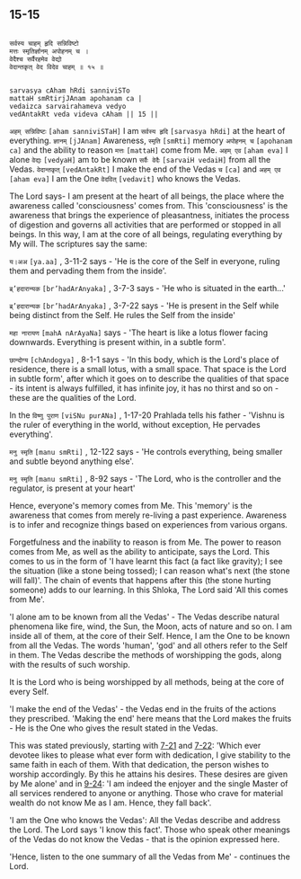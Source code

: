 ## 15-15


```shloka-sa

सर्वस्य चाहम् हृदि सन्निविष्टो
मत्तः स्मृतिर्ज्ञानम् अपोहनम् च ।
वेदैश्च सर्वैरहमेव वेद्यो
वेदान्तकृत् वेद विदेव चाहम् ॥ १५ ॥

```
```shloka-sa-hk

sarvasya cAham hRdi sanniviSTo
mattaH smRtirjJAnam apohanam ca |
vedaizca sarvairahameva vedyo
vedAntakRt veda videva cAham || 15 ||

```
`अहम् सन्निविष्टः` `[aham sanniviSTaH]` I am `सर्वस्य हृदि` `[sarvasya hRdi]` at the heart of everything. `ज्ञानम्` `[jJAnam]` Awareness, `स्मृति` `[smRti]` memory `अपोहनम् च` `[apohanam ca]` and the ability to reason `मत्तः` `[mattaH]` come from Me. `अहम् एव` `[aham eva]` I alone `वेद्यः` `[vedyaH]` am to be known `सर्वैः वेदैः` `[sarvaiH vedaiH]` from all the Vedas. `वेदान्तकृत्` `[vedAntakRt]` I make the end of the Vedas `च` `[ca]` and `अहम् एव` `[aham eva]` I am the One `वेदवित्` `[vedavit]` who knows the Vedas.

The Lord says- I am present at the heart of all beings, the place where the awareness called 'consciousness' comes from. This 'consciousness' is the awareness that brings the experience of pleasantness, initiates the process of digestion and governs all activities that are performed or stopped in all beings. In this way, I am at the core of all beings, regulating everything by My will. The scriptures say the same:

`य।अअ` `[ya.aa]` , 3-11-2 says - 'He is the core of the Self in everyone, ruling them and pervading them from the inside'.

`ब्र्’हदारान्यक` `[br’hadArAnyaka]` , 3-7-3 says - 'He who is situated in the earth...'

`ब्र्’हदारान्यक` `[br’hadArAnyaka]` , 3-7-22 says - 'He is present in the Self while being distinct from the Self. He rules the Self from the inside'

`महा नारायण` `[mahA nArAyaNa]`
 says - 'The heart is like a lotus flower facing downwards. Everything is present within, in a subtle form'.

`छान्दोग्य` `[chAndogya]` , 8-1-1
 says - 'In this body, which is the Lord's place of residence, there is a small lotus, with a small space. That space is the Lord in subtle form', after which it goes on to describe the qualities of that space - its intent is always fulfilled, it has infinite joy, it has no thirst and so on - these are the qualities of the Lord.

In the 
`विष्णु पुराण` `[viSNu purANa]` , 1-17-20
 Prahlada tells his father - 'Vishnu is the ruler of everything in the world, without exception, He pervades everything'. 

`मनु स्मृति` `[manu smRti]` , 12-122 says - 'He controls everything, being smaller and subtle beyond anything else'.

`मनु स्मृति` `[manu smRti]` , 8-92 says - 'The Lord, who is the controller and the regulator, is present at your heart'

Hence, everyone's memory comes from Me. This 'memory' is the awareness that comes from merely re-living a past experience. Awareness is to infer and recognize things based on experiences from various organs. 

Forgetfulness and the inability to reason is from Me. The power to reason comes from Me, as well as the ability to anticipate, says the Lord. This comes to us in the form of 'I have learnt this fact (a fact like gravity); I see the situation (like a stone being tossed); I can reason what's next (the stone will fall)'. The chain of events that happens after this (the stone hurting someone) adds to our learning. In this Shloka, The Lord said 'All this comes from Me'. 

'I alone am to be known from all the Vedas' - The Vedas describe natural phenomena like fire, wind, the Sun, the Moon, acts of nature and so on. I am inside all of them, at the core of their Self. Hence, I am the One to be known from all the Vedas. The words 'human', 'god' and all others refer to the Self in them. The Vedas describe the methods of worshipping the gods, along with the results of such worship. 

It is the Lord who is being worshipped by all methods, being at the core of every Self.

'I make the end of the Vedas' - the Vedas end in the fruits of the actions they prescribed. 'Making the end' here means that the Lord makes the fruits - He is the One who gives the result stated in the Vedas.

This was stated previously, starting with [7-21](7-21.md) and [7-22](7-22.md): 'Which ever devotee likes to please what ever form with dedication, I give stability to the same faith in each of them. With that dedication, the person wishes to worship accordingly. By this he attains his desires. These desires are given by Me alone' and in [9-24](9-24.md): 'I am indeed the enjoyer and the single Master of all services rendered to anyone or anything. Those who crave for material wealth do not know Me as I am. Hence, they fall back'.

'I am the One who knows the Vedas': All the Vedas describe and address the Lord. The Lord says 'I know this fact'. Those who speak other meanings of the Vedas do not know the Vedas - that is the opinion expressed here.

'Hence, listen to the one summary of all the Vedas from Me' - continues the Lord.


